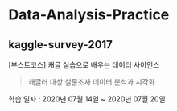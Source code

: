 # Data-Analysis-Practice

## kaggle-survey-2017
[부스트코스] 캐글 실습으로 배우는 데이터 사이언스
> 캐글러 대상 설문조사 데이터 분석과 시각화

학습 일자 : 2020년 07월 14일 ~ 2020년 07월 20일
